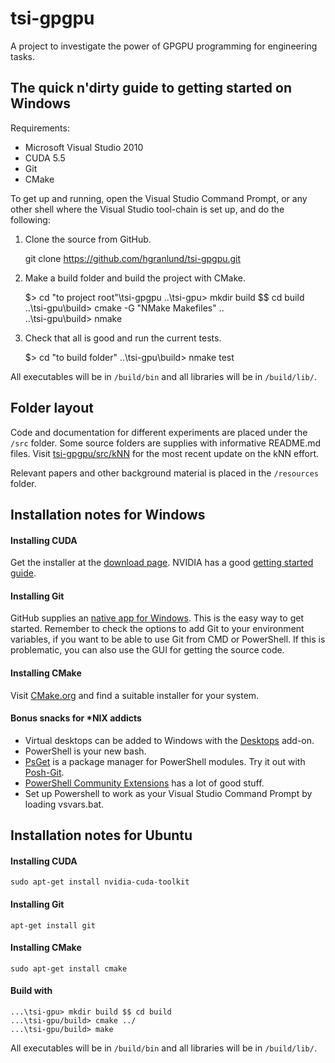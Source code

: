 tsi-gpgpu
=========

A project to investigate the power of GPGPU programming for engineering tasks.


The quick n'dirty guide to getting started on Windows
-----------------------------------------------------

Requirements:

* Microsoft Visual Studio 2010
* CUDA 5.5
* Git
* CMake

To get up and running, open the Visual Studio Command Prompt, or any other shell where the Visual Studio tool-chain is set up, and do the following:

1) Clone the source from GitHub.

    git clone https://github.com/hgranlund/tsi-gpgpu.git
    
2) Make a build folder and build the project with CMake.

    $> cd "to project root"\tsi-gpgpu
    ..\tsi-gpu> mkdir build $$ cd build
    ..\tsi-gpu\build> cmake -G "NMake Makefiles" ..\
    ..\tsi-gpu\build> nmake
    
3) Check that all is good and run the current tests.

    $> cd "to build folder"
    ..\tsi-gpu\build> nmake test

All executables will be in ```/build/bin``` and all libraries will be in ```/build/lib/```.


Folder layout
-------------

Code and documentation for different experiments are placed under the ```/src``` folder. Some source folders are supplies with informative README.md files. Visit [tsi-gpgpu/src/kNN](https://github.com/hgranlund/tsi-gpgpu/tree/master/src/kNN) for the most recent update on the kNN effort.

Relevant papers and other background material is placed in the ```/resources``` folder.


Installation notes for Windows
------------------------------

#### Installing CUDA

Get the installer at the [download page](https://developer.nvidia.com/cuda-downloads). NVIDIA has a good [getting started guide](http://docs.nvidia.com/cuda/cuda-getting-started-guide-for-microsoft-windows/index.html).

#### Installing Git

GitHub supplies an [native app for Windows](https://help.github.com/articles/set-up-git). This is the easy way to get started. Remember to check the options to add Git to your environment variables, if you want to be able to use Git from CMD or PowerShell. If this is problematic, you can also use the GUI for getting the source code.

#### Installing CMake

Visit [CMake.org](http://www.cmake.org/cmake/resources/software.html) and find a suitable installer for your system.

#### Bonus snacks for *NIX addicts

* Virtual desktops can be added to Windows with the [Desktops](http://technet.microsoft.com/en-us/sysinternals/cc817881.aspx) add-on.
* PowerShell is your new bash.
* [PsGet](http://psget.net/) is a package manager for PowerShell modules. Try it out with [Posh-Git](http://www.imtraum.com/blog/streamline-git-with-powershell/).
* [PowerShell Community Extensions](http://pscx.codeplex.com/) has a lot of good stuff.
* Set up Powershell to work as your Visual Studio Command Prompt by loading vsvars.bat.


Installation notes for Ubuntu
-----------------------------

#### Installing CUDA

    sudo apt-get install nvidia-cuda-toolkit
    
#### Installing Git

    apt-get install git

#### Installing CMake

    sudo apt-get install cmake

#### Build with

    ...\tsi-gpu> mkdir build $$ cd build
    ...\tsi-gpu/build> cmake ../
    ...\tsi-gpu/build> make

All executables will be in ```/build/bin``` and all libraries will be in ```/build/lib/```.
